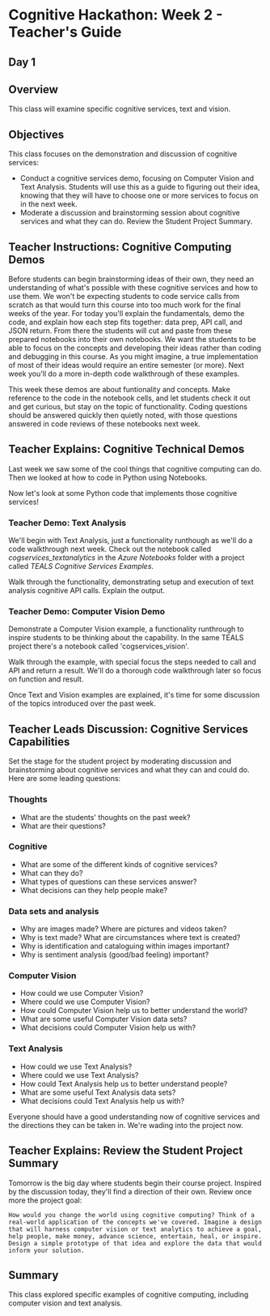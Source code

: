 # Cognitive Hackathon: Week 2 - Teacher's Guide
## Day 1

## Overview
This class will examine specific cognitive services, text and vision. 

## Objectives
This class focuses on the demonstration and discussion of cognitive services:
* Conduct a cognitive services demo, focusing on Computer Vision and Text Analysis. Students will use this as a guide to figuring out their idea, knowing that they will have to choose one or more services to focus on in the next week. 
* Moderate a discussion and brainstorming session about cognitive services and what they can do. Review the Student Project Summary.

## Teacher Instructions: Cognitive Computing Demos
Before students can begin brainstorming ideas of their own, they need an understanding of what's possible with these cognitive services and how to use them. We won't be expecting students to code service calls from scratch as that would turn this course into too much work for the final weeks of the year. For today you'll explain the fundamentals, demo the code, and explain how each step fits together: data prep, API call, and JSON return. From there the students will cut and paste from these prepared notebooks into their own notebooks. We want the students to be able to focus on the concepts and developing their ideas rather than coding and debugging in this course. As you might imagine, a true implementation of most of their ideas would require an entire semester (or more). Next week you'll do a more in-depth code walkthrough of these examples.

This week these demos are about funtionality and concepts. Make reference to the code in the notebook cells, and let students check it out and get curious, but stay on the topic of functionality. Coding questions should be answered quickly then quietly noted, with those questions answered in code reviews of these notebooks next week.

## Teacher Explains: Cognitive Technical Demos
Last week we saw some of the cool things that cognitive computing can do. Then we looked at how to code in Python using Notebooks.

Now let's look at some Python code that implements those cognitive services!

### Teacher Demo: Text Analysis
We'll begin with Text Analysis, just a functionality runthough as we'll do a code walkthrough next week. Check out the notebook called *cogservices_textanalytics* in the *Azure Notebooks* folder with a project called *TEALS Cognitive Services Examples*. 

Walk through the functionality, demonstrating setup and execution of text analysis cognitive API calls. Explain the output. 

### Teacher Demo: Computer Vision Demo
Demonstrate a Computer Vision example, a functionality runthrough to inspire students to be thinking about the capability. In the same TEALS project there's a notebook called 'cogservices_vision'. 
 
 Walk through the example, with special focus the steps needed to call and API and return a result. We'll do a thorough code walkthrough later so focus on function and result.

Once Text and Vision examples are explained, it's time for some discussion of the topics introduced over the past week.

## Teacher Leads Discussion: Cognitive Services Capabilities
Set the stage for the student project by moderating discussion and brainstorming about cognitive services and what they can and could do. Here are some leading questions:

### Thoughts
* What are the students' thoughts on the past week?
* What are their questions?

### Cognitive
* What are some of the different kinds of cognitive services?
* What can they do?
* What types of questions can these services answer?
* What decisions can they help people make?

### Data sets and analysis
* Why are images made? Where are pictures and videos taken?
* Why is text made? What are circumstances where text is created?
* Why is identification and cataloguing within images important?
* Why is sentiment analysis (good/bad feeling) important?

### Computer Vision
* How could we use Computer Vision?
* Where could we use Computer Vision?
* How could Computer Vision help us to better understand the world?
* What are some useful Computer Vision data sets?
* What decisions could Computer Vision help us with?

### Text Analysis
* How could we use Text Analysis?
* Where could we use Text Analysis?
* How could Text Analysis help us to better understand people? 
* What are some useful Text Analysis data sets?
* What decisions could Text Analysis help us with?

Everyone should have a good understanding now of cognitive services and the directions they can be taken in. We're wading into the project now.

## Teacher Explains: Review the Student Project Summary 
Tomorrow is the big day where students begin their course project. Inspired by the discussion today, they'll find a direction of their own. Review once more the project goal:

    How would you change the world using cognitive computing? Think of a real-world application of the concepts we've covered. Imagine a design that will harness computer vision or text analytics to achieve a goal, help people, make money, advance science, entertain, heal, or inspire. Design a simple prototype of that idea and explore the data that would inform your solution.

## Summary
This class explored specific examples of cognitive computing, including computer vision and text analysis.